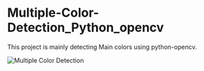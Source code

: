 # Multiple-Color-Detection_Python_opencv

This project is mainly detecting Main colors using python-opencv. 

![Multiple Color Detection](https://user-images.githubusercontent.com/35563086/95661359-e6972b80-0b2e-11eb-9c0b-37d5b4a7455a.gif)

